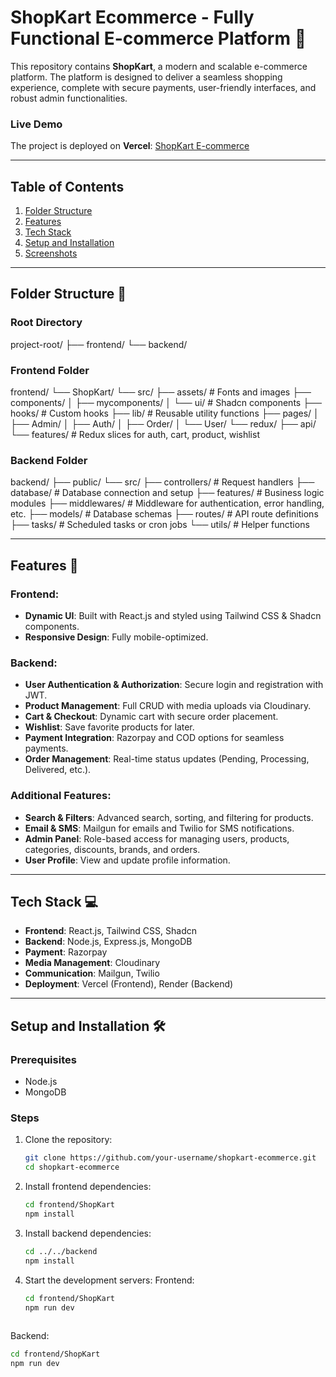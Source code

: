 # ShopKart Ecommerce - Fully Functional E-commerce Platform 🛒  

This repository contains **ShopKart**, a modern and scalable e-commerce platform. The platform is designed to deliver a seamless shopping experience, complete with secure payments, user-friendly interfaces, and robust admin functionalities.

### Live Demo  
The project is deployed on **Vercel**: [ShopKart E-commerce](https://shopkart-ecommerce.vercel.app/)

---

## Table of Contents  
1. [Folder Structure](#folder-structure)  
2. [Features](#features)  
3. [Tech Stack](#tech-stack)  
4. [Setup and Installation](#setup-and-installation)  
5. [Screenshots](#screenshots)   

---

## Folder Structure 📂  

### Root Directory  
project-root/
├── frontend/
└── backend/

### Frontend Folder  
frontend/
└── ShopKart/
└── src/
├── assets/ # Fonts and images
├── components/
│ ├── mycomponents/
│ └── ui/ # Shadcn components
├── hooks/ # Custom hooks
├── lib/ # Reusable utility functions
├── pages/
│ ├── Admin/
│ ├── Auth/
│ ├── Order/
│ └── User/
└── redux/
├── api/
└── features/ # Redux slices for auth, cart, product, wishlist


### Backend Folder  
backend/
├── public/
└── src/
├── controllers/ # Request handlers
├── database/ # Database connection and setup
├── features/ # Business logic modules
├── middlewares/ # Middleware for authentication, error handling, etc.
├── models/ # Database schemas
├── routes/ # API route definitions
├── tasks/ # Scheduled tasks or cron jobs
└── utils/ # Helper functions

---

## Features 🌟  

### Frontend:  
- **Dynamic UI**: Built with React.js and styled using Tailwind CSS & Shadcn components.  
- **Responsive Design**: Fully mobile-optimized.  

### Backend:  
- **User Authentication & Authorization**: Secure login and registration with JWT.  
- **Product Management**: Full CRUD with media uploads via Cloudinary.  
- **Cart & Checkout**: Dynamic cart with secure order placement.  
- **Wishlist**: Save favorite products for later.  
- **Payment Integration**: Razorpay and COD options for seamless payments.  
- **Order Management**: Real-time status updates (Pending, Processing, Delivered, etc.).  

### Additional Features:  
- **Search & Filters**: Advanced search, sorting, and filtering for products.  
- **Email & SMS**: Mailgun for emails and Twilio for SMS notifications.  
- **Admin Panel**: Role-based access for managing users, products, categories, discounts, brands, and orders.  
- **User Profile**: View and update profile information.  

---

## Tech Stack 💻  
- **Frontend**: React.js, Tailwind CSS, Shadcn  
- **Backend**: Node.js, Express.js, MongoDB  
- **Payment**: Razorpay  
- **Media Management**: Cloudinary  
- **Communication**: Mailgun, Twilio  
- **Deployment**: Vercel (Frontend), Render (Backend)  

---

## Setup and Installation 🛠  

### Prerequisites  
- Node.js  
- MongoDB  

### Steps  
1. Clone the repository:  
   ```bash  
   git clone https://github.com/your-username/shopkart-ecommerce.git  
   cd shopkart-ecommerce
   
2. Install frontend dependencies:
   ```bash  
   cd frontend/ShopKart  
   npm install

3. Install backend dependencies:
    ```bash
   cd ../../backend  
   npm install

4. Start the development servers:
   Frontend:
   ```bash
   cd frontend/ShopKart
   npm run dev
  
  Backend:
   ```bash
   cd frontend/ShopKart
   npm run dev
   


   

    
     

    



